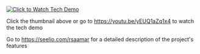 

[![Click to Watch Tech Demo](https://img.youtube.com/vi/yEUQ1aZq1x4/0.jpg)](https://youtu.be/yEUQ1aZq1x4)

Click the thumbnail above or go to https://youtu.be/yEUQ1aZq1x4 to watch the tech demo

Go to https://seelio.com/rsaamar for a detailed description of the project's features
